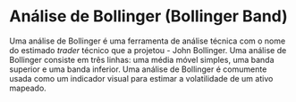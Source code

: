 # Análise de Bollinger (Bollinger Band)

Uma análise de Bollinger é uma ferramenta de análise técnica com o nome do estimado _trader_ técnico que a projetou - John Bollinger. Uma análise de Bollinger consiste em três linhas: uma média móvel simples, uma banda superior e uma banda inferior. Uma análise de Bollinger é comumente usada como um indicador visual para estimar a volatilidade de um ativo mapeado.
